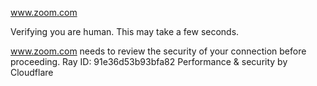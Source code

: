 www.zoom.com

Verifying you are human. This may take a few seconds.

www.zoom.com needs to review the security of your connection before proceeding.
Ray ID: 91e36d53b93bfa82
Performance & security by Cloudflare